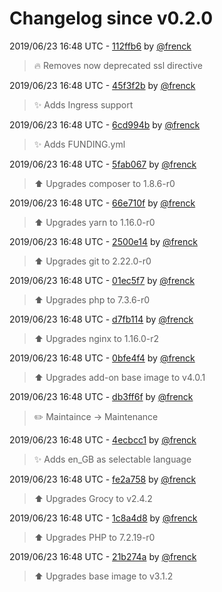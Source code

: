 # Changelog since v0.2.0

2019/06/23 16:48 UTC - [112ffb6](https://github.com/hassio-addons/addon-grocy/commit/112ffb647430811499a07ec0f44b36fbf0ef5c53) by [@frenck](https://github.com/frenck)
> :fire: Removes now deprecated ssl directive 

2019/06/23 16:48 UTC - [45f3f2b](https://github.com/hassio-addons/addon-grocy/commit/45f3f2b7433926cff9b9cd66ad72ece7472ca332) by [@frenck](https://github.com/frenck)
> :sparkles: Adds Ingress support 

2019/06/23 16:48 UTC - [6cd994b](https://github.com/hassio-addons/addon-grocy/commit/6cd994bc1c838d26803fe4f24f27ae56676a7cba) by [@frenck](https://github.com/frenck)
> :sparkles: Adds FUNDING.yml 

2019/06/23 16:48 UTC - [5fab067](https://github.com/hassio-addons/addon-grocy/commit/5fab067dcad4a91a7dc746cb69f13c5bdc50c253) by [@frenck](https://github.com/frenck)
> :arrow_up: Upgrades composer to 1.8.6-r0 

2019/06/23 16:48 UTC - [66e710f](https://github.com/hassio-addons/addon-grocy/commit/66e710fa208dc2bc8e4182fdfd6ef5a9fcf4ddf9) by [@frenck](https://github.com/frenck)
> :arrow_up: Upgrades yarn to 1.16.0-r0 

2019/06/23 16:48 UTC - [2500e14](https://github.com/hassio-addons/addon-grocy/commit/2500e14ea7f43c1269cacdc73ae0bb4f83ffc6a8) by [@frenck](https://github.com/frenck)
> :arrow_up: Upgrades git to 2.22.0-r0 

2019/06/23 16:48 UTC - [01ec5f7](https://github.com/hassio-addons/addon-grocy/commit/01ec5f77bfb4d5f66ee04a6577a1b55fe3c9dc3f) by [@frenck](https://github.com/frenck)
> :arrow_up: Upgrades php to 7.3.6-r0 

2019/06/23 16:48 UTC - [d7fb114](https://github.com/hassio-addons/addon-grocy/commit/d7fb1149037a61d57df13bc178e0bc605a668615) by [@frenck](https://github.com/frenck)
> :arrow_up: Upgrades nginx to 1.16.0-r2 

2019/06/23 16:48 UTC - [0bfe4f4](https://github.com/hassio-addons/addon-grocy/commit/0bfe4f45e2274db2723cfaa4607e8387cc211ba4) by [@frenck](https://github.com/frenck)
> :arrow_up: Upgrades add-on base image to v4.0.1 

2019/06/23 16:48 UTC - [db3ff6f](https://github.com/hassio-addons/addon-grocy/commit/db3ff6fc4193ac6862e108292757edb1a34d2f13) by [@frenck](https://github.com/frenck)
> :pencil2: Maintaince -> Maintenance 

2019/06/23 16:48 UTC - [4ecbcc1](https://github.com/hassio-addons/addon-grocy/commit/4ecbcc1ff910dc33d8bc509010998650dc6e3fe6) by [@frenck](https://github.com/frenck)
> :sparkles: Adds en_GB as selectable language 

2019/06/23 16:48 UTC - [fe2a758](https://github.com/hassio-addons/addon-grocy/commit/fe2a758e0595bda666932d3caf056830c554723e) by [@frenck](https://github.com/frenck)
> :arrow_up: Upgrades Grocy to v2.4.2 

2019/06/23 16:48 UTC - [1c8a4d8](https://github.com/hassio-addons/addon-grocy/commit/1c8a4d8ce17be7db48a4209b4589b3cd2e7c6097) by [@frenck](https://github.com/frenck)
> :arrow_up: Upgrades PHP to 7.2.19-r0 

2019/06/23 16:48 UTC - [21b274a](https://github.com/hassio-addons/addon-grocy/commit/21b274a57198de97e48f56b99244399dcfb6a86f) by [@frenck](https://github.com/frenck)
> :arrow_up: Upgrades base image to v3.1.2 

